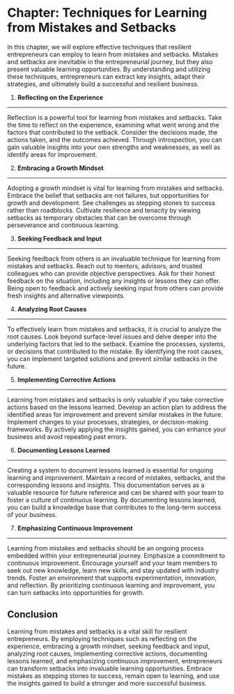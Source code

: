 Chapter: Techniques for Learning from Mistakes and Setbacks
===========================================================

In this chapter, we will explore effective techniques that resilient entrepreneurs can employ to learn from mistakes and setbacks. Mistakes and setbacks are inevitable in the entrepreneurial journey, but they also present valuable learning opportunities. By understanding and utilizing these techniques, entrepreneurs can extract key insights, adapt their strategies, and ultimately build a successful and resilient business.

1. **Reflecting on the Experience**
-----------------------------------

Reflection is a powerful tool for learning from mistakes and setbacks. Take the time to reflect on the experience, examining what went wrong and the factors that contributed to the setback. Consider the decisions made, the actions taken, and the outcomes achieved. Through introspection, you can gain valuable insights into your own strengths and weaknesses, as well as identify areas for improvement.

2. **Embracing a Growth Mindset**
---------------------------------

Adopting a growth mindset is vital for learning from mistakes and setbacks. Embrace the belief that setbacks are not failures, but opportunities for growth and development. See challenges as stepping stones to success rather than roadblocks. Cultivate resilience and tenacity by viewing setbacks as temporary obstacles that can be overcome through perseverance and continuous learning.

3. **Seeking Feedback and Input**
---------------------------------

Seeking feedback from others is an invaluable technique for learning from mistakes and setbacks. Reach out to mentors, advisors, and trusted colleagues who can provide objective perspectives. Ask for their honest feedback on the situation, including any insights or lessons they can offer. Being open to feedback and actively seeking input from others can provide fresh insights and alternative viewpoints.

4. **Analyzing Root Causes**
----------------------------

To effectively learn from mistakes and setbacks, it is crucial to analyze the root causes. Look beyond surface-level issues and delve deeper into the underlying factors that led to the setback. Examine the processes, systems, or decisions that contributed to the mistake. By identifying the root causes, you can implement targeted solutions and prevent similar setbacks in the future.

5. **Implementing Corrective Actions**
--------------------------------------

Learning from mistakes and setbacks is only valuable if you take corrective actions based on the lessons learned. Develop an action plan to address the identified areas for improvement and prevent similar mistakes in the future. Implement changes to your processes, strategies, or decision-making frameworks. By actively applying the insights gained, you can enhance your business and avoid repeating past errors.

6. **Documenting Lessons Learned**
----------------------------------

Creating a system to document lessons learned is essential for ongoing learning and improvement. Maintain a record of mistakes, setbacks, and the corresponding lessons and insights. This documentation serves as a valuable resource for future reference and can be shared with your team to foster a culture of continuous learning. By documenting lessons learned, you can build a knowledge base that contributes to the long-term success of your business.

7. **Emphasizing Continuous Improvement**
-----------------------------------------

Learning from mistakes and setbacks should be an ongoing process embedded within your entrepreneurial journey. Emphasize a commitment to continuous improvement. Encourage yourself and your team members to seek out new knowledge, learn new skills, and stay updated with industry trends. Foster an environment that supports experimentation, innovation, and reflection. By prioritizing continuous learning and improvement, you can turn setbacks into opportunities for growth.

Conclusion
----------

Learning from mistakes and setbacks is a vital skill for resilient entrepreneurs. By employing techniques such as reflecting on the experience, embracing a growth mindset, seeking feedback and input, analyzing root causes, implementing corrective actions, documenting lessons learned, and emphasizing continuous improvement, entrepreneurs can transform setbacks into invaluable learning opportunities. Embrace mistakes as stepping stones to success, remain open to learning, and use the insights gained to build a stronger and more successful business.
